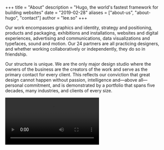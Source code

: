 +++
title = "About"
description = "Hugo, the world's fastest framework for building websites"
date = "2019-02-28"
aliases = ["about-us", "about-hugo", "contact"]
author = "lee.so"
+++

Our work encompasses graphics and identity, strategy and positioning, products and packaging, exhibitions and installations, websites and digital experiences, advertising and communications, data visualizations and typefaces, sound and motion. Our 24 partners are all practicing designers, and whether working collaboratively or independently, they do so in friendship.

Our structure is unique. We are the only major design studio where the owners of the business are the creators of the work and serve as the primary contact for every client. This reflects our conviction that great design cannot happen without passion, intelligence and—above all—personal commitment, and is demonstrated by a portfolio that spans five decades, many industries, and clients of every size.

<video controls>
  <source src="/videos/studio.mp4" type="video/mp4">
</video>
